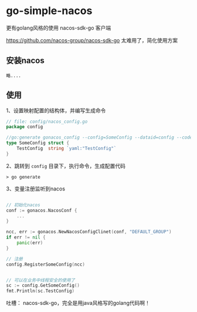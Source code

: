 # go-simple-nacos
更有golang风格的使用 nacos-sdk-go 客户端

https://github.com/nacos-group/nacos-sdk-go 太难用了，简化使用方案

## 安装nacos

    略....

## 使用

1、设置映射配置的结构体，并编写生成命令
```go
// file: config/nacos_config.go
package config

//go:generate gonacos_config --config=SomeConfig --dataid=config --codec=yaml
type SomeConfig struct {
	TestConfig  string `yaml:"TestConfig"`
}
```

2、跳转到 `config` 目录下，执行命令，生成配置代码
```
> go generate
```

3、变量注册监听到nacos
```go

// 初始化nacos
conf := gonacos.NacosConf {
    ...
}

ncc, err := gonacos.NewNacosConfigClinet(conf, "DEFAULT_GROUP")
if err != nil {
    panic(err)
}

// 注册
config.RegisterSomeConfig(ncc)


// 可以在业务中线程安全的使用了
sc := config.GetSomeConfig()
fmt.Println(sc.TestConfig)
```



吐槽：
nacos-sdk-go，完全是用java风格写的golang代码啊！
